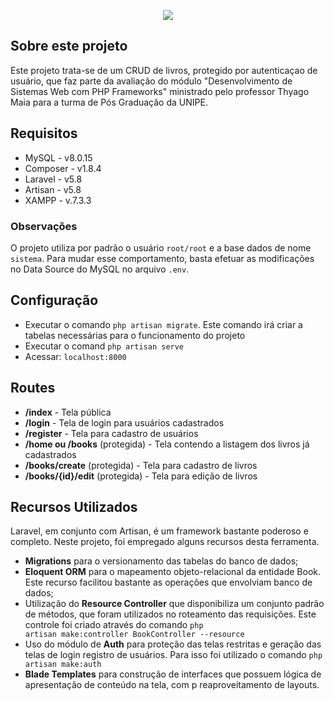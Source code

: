 <p align="center"><img src="https://laravel.com/assets/img/components/logo-laravel.svg"></p>

## Sobre este projeto

Este projeto trata-se de um CRUD de livros, protegido por autenticaçao de usuário, que faz parte da avaliação do módulo "Desenvolvimento de Sistemas Web com PHP Frameworks" ministrado pelo professor Thyago Maia para a turma de Pós Graduação da UNIPE. 

## Requisitos

- MySQL - v8.0.15
- Composer - v1.8.4
- Laravel - v5.8
- Artisan - v5.8
- XAMPP - v.7.3.3

### Observações

O projeto utiliza por padrão o usuário <code>root/root</code> e a base dados de nome <code>sistema</code>. Para mudar esse comportamento, basta efetuar as modificações no Data Source do MySQL no arquivo <code>.env</code>.

## Configuração

- Executar o comando <code>php artisan migrate</code>. Este comando irá criar a tabelas necessárias para o funcionamento do projeto
- Executar o comand <code>php artisan serve</code>
- Acessar: <code>localhost:8000</code>

## Routes
- <b>/index</b> - Tela pública
- <b>/login</b> - Tela de login para usuários cadastrados
- <b>/register</b> - Tela para cadastro de usuários
- <b>/home ou /books</b> (protegida) - Tela contendo a listagem dos livros já cadastrados
- <b>/books/create</b> (protegida) - Tela para cadastro de livros
- <b>/books/{id}/edit</b> (protegida) - Tela para edição de livros

## Recursos Utilizados

Laravel, em conjunto com Artisan, é um framework bastante poderoso e completo. Neste projeto, foi empregado alguns recursos desta ferramenta.

- <b>Migrations</b> para o versionamento das tabelas do banco de dados;
- <b>Eloquent ORM</b> para o mapeamento objeto-relacional da entidade Book. Este recurso facilitou bastante as operações que envolviam banco de dados;
- Utilização do <b>Resource Controller</b> que disponibiliza um conjunto padrão de métodos, que foram utilizados no roteamento das requisições. Este controle foi criado através do comando <code>php artisan make:controller BookController --resource</code>
- Uso do módulo de <b>Auth</b> para proteção das telas restritas e geração das telas de login registro de usuários. Para isso foi utilizado o comando <code>php artisan make:auth</code>
- <b>Blade Templates</b> para construção de interfaces que possuem lógica de apresentação de conteúdo na tela, com p reaproveitamento de layouts. 
